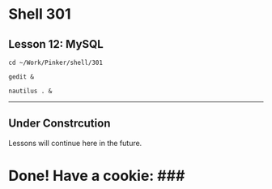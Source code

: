 # Shell 301
## Lesson 12: MySQL

`cd ~/Work/Pinker/shell/301`

`gedit &`

`nautilus . &`
___

## Under Constrcution
Lessons will continue here in the future.

# Done! Have a cookie: ### #
